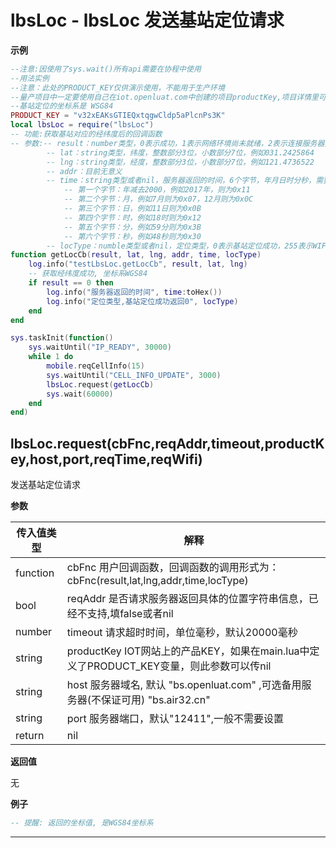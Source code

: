 # lbsLoc - lbsLoc 发送基站定位请求

**示例**

```lua
--注意:因使用了sys.wait()所有api需要在协程中使用
--用法实例
--注意：此处的PRODUCT_KEY仅供演示使用，不能用于生产环境
--量产项目中一定要使用自己在iot.openluat.com中创建的项目productKey,项目详情里可以查看
--基站定位的坐标系是 WSG84
PRODUCT_KEY = "v32xEAKsGTIEQxtqgwCldp5aPlcnPs3K"
local lbsLoc = require("lbsLoc")
-- 功能:获取基站对应的经纬度后的回调函数
-- 参数:-- result：number类型，0表示成功，1表示网络环境尚未就绪，2表示连接服务器失败，3表示发送数据失败，4表示接收服务器应答超时，5表示服务器返回查询失败；为0时，后面的5个参数才有意义
        -- lat：string类型，纬度，整数部分3位，小数部分7位，例如031.2425864
        -- lng：string类型，经度，整数部分3位，小数部分7位，例如121.4736522
        -- addr：目前无意义
        -- time：string类型或者nil，服务器返回的时间，6个字节，年月日时分秒，需要转为十六进制读取
            -- 第一个字节：年减去2000，例如2017年，则为0x11
            -- 第二个字节：月，例如7月则为0x07，12月则为0x0C
            -- 第三个字节：日，例如11日则为0x0B
            -- 第四个字节：时，例如18时则为0x12
            -- 第五个字节：分，例如59分则为0x3B
            -- 第六个字节：秒，例如48秒则为0x30
        -- locType：numble类型或者nil，定位类型，0表示基站定位成功，255表示WIFI定位成功
function getLocCb(result, lat, lng, addr, time, locType)
    log.info("testLbsLoc.getLocCb", result, lat, lng)
    -- 获取经纬度成功, 坐标系WGS84
    if result == 0 then
        log.info("服务器返回的时间", time:toHex())
        log.info("定位类型,基站定位成功返回0", locType)
    end
end

sys.taskInit(function()
    sys.waitUntil("IP_READY", 30000)
    while 1 do
        mobile.reqCellInfo(15)
        sys.waitUntil("CELL_INFO_UPDATE", 3000)
        lbsLoc.request(getLocCb)
        sys.wait(60000)
    end
end)

```

## lbsLoc.request(cbFnc,reqAddr,timeout,productKey,host,port,reqTime,reqWifi)

发送基站定位请求

**参数**

|传入值类型|解释|
|-|-|
|function|cbFnc 用户回调函数，回调函数的调用形式为：cbFnc(result,lat,lng,addr,time,locType)|
|bool|reqAddr 是否请求服务器返回具体的位置字符串信息，已经不支持,填false或者nil|
|number|timeout 请求超时时间，单位毫秒，默认20000毫秒|
|string|productKey IOT网站上的产品KEY，如果在main.lua中定义了PRODUCT_KEY变量，则此参数可以传nil|
|string|host 服务器域名, 默认 "bs.openluat.com" ,可选备用服务器(不保证可用) "bs.air32.cn"|
|string|port 服务器端口，默认"12411",一般不需要设置|
|return|nil|

**返回值**

无

**例子**

```lua
-- 提醒: 返回的坐标值, 是WGS84坐标系

```

---

